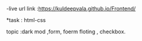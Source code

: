 -live url link :https://kuldeepvala.github.io/Frontend/

*task : html-css

topic :dark mod ,form, foerm floting , checkbox.